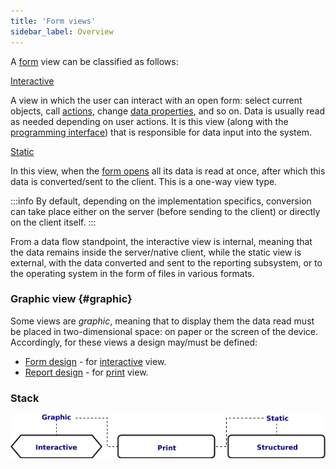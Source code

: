```yaml
---
title: 'Form views'
sidebar_label: Overview
---
```


A [form](Forms.md) view can be classified as follows:

[Interactive](Interactive_view.md)

A view in which the user can interact with an open form: select current objects, call [actions](Actions.md), change [data properties](Data_properties_DATA_.md), and so on. Data is usually read as needed depending on user actions. It is this view (along with the [programming interface](Integration.md)) that is responsible for data input into the system.

[Static](Static_view.md)

In this view, when the [form opens](Open_form.md) all its data is read at once, after which this data is converted/sent to the client. This is a one-way view type.


:::info
By default, depending on the implementation specifics, conversion can take place either on the server (before sending to the client) or directly on the client itself.
:::

From a data flow standpoint, the interactive view is internal, meaning that the data remains inside the server/native client, while the static view is external, with the data converted and sent to the reporting subsystem, or to the operating system in the form of files in various formats. 

### Graphic view {#graphic}

Some views are *graphic*, meaning that to display them the data read must be placed in two-dimensional space: on paper or the screen of the device. Accordingly, for these views a design may/must be defined:

-   [Form design](Form_design.md) - for [interactive](Interactive_view.md) view.
-   [Report design](Report_design.md) - for [print](Print_view.md) view.

### Stack


![](download/temp/svgout1906078644145589448.png)
